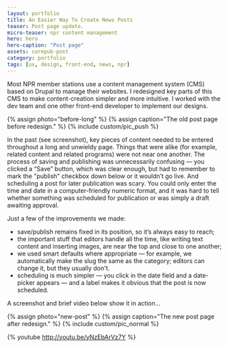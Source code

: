 ```yaml
---
layout: portfolio
title: An Easier Way To Create News Posts
teaser: Post page update.
micro-teaser: npr content management
hero: hero
hero-caption: "Post page"
assets: corepub-post
category: portfolio
tags: [ux, design, front-end, news, npr]
---
```


Most NPR member stations use a content management system (CMS) based on Drupal to manage their websites. I redesigned key parts of this CMS to make content-creation simpler and more intuitive. I worked with the dev team and one other front-end developer to implement our designs. 

{% assign photo="before-long" %}
{% assign caption="The old post page before redesign." %}
{% include custom/pic_push %}

In the past (see screenshot), key pieces of content needed to be entered throughout a long and unwieldy page. Things that were alike (for example, related content and related programs) were not near one another. The process of saving and publishing was unnecessarily confusing — you clicked a “Save” button, which was clear enough, but had to remember to mark the "publish" checkbox down below or it wouldn’t go live. And scheduling a post for later publication was scary. You could only enter the time and date in a computer-friendly numeric format, and it was hard to tell whether something was scheduled for publication or was simply a draft awaiting approval.

Just a few of the improvements we made: 

* save/publish remains fixed in its position, so it’s always easy to reach; 
* the important stuff that editors handle all the time, like writing text content and inserting images, are near the top and close to one another; 
* we used smart defaults where appropriate — for example, we automatically make the slug the same as the category; editors can change it, but they usually don't.
* scheduling is much simpler — you click in the date field and a date-picker appears — and a label makes it obvious that the post is now scheduled.

A screenshot and brief video below show it in action&hellip;

{% assign photo="new-post" %}
{% assign caption="The new post page after redesign." %}
{% include custom/pic_normal %}

{% youtube http://youtu.be/yNzEbArVz7Y %}

